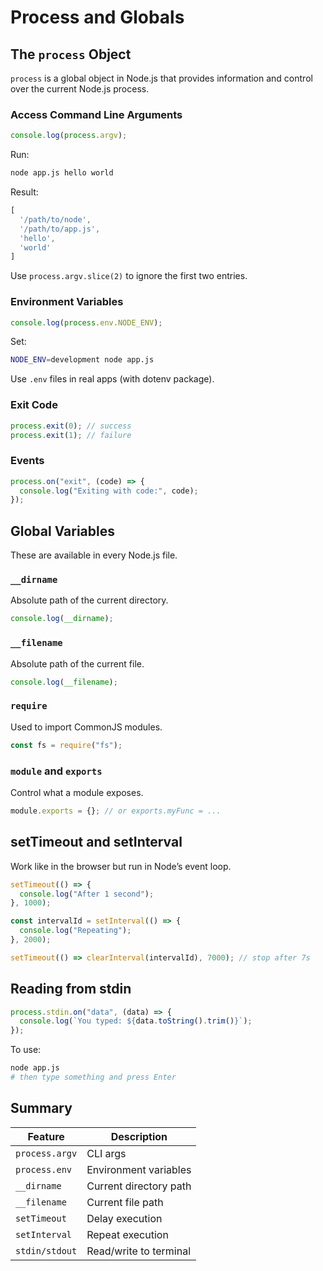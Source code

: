 # Process and Globals

## The `process` Object

`process` is a global object in Node.js that provides information and control over the current Node.js process.

### Access Command Line Arguments

```js
console.log(process.argv);
```

Run:

```bash
node app.js hello world
```

Result:

```js
[
  '/path/to/node',
  '/path/to/app.js',
  'hello',
  'world'
]
```

Use `process.argv.slice(2)` to ignore the first two entries.

### Environment Variables

```js
console.log(process.env.NODE_ENV);
```

Set:

```bash
NODE_ENV=development node app.js
```

Use `.env` files in real apps (with dotenv package).

### Exit Code

```js
process.exit(0); // success
process.exit(1); // failure
```

### Events

```js
process.on("exit", (code) => {
  console.log("Exiting with code:", code);
});
```

## Global Variables

These are available in every Node.js file.

### `__dirname`

Absolute path of the current directory.

```js
console.log(__dirname);
```

### `__filename`

Absolute path of the current file.

```js
console.log(__filename);
```

### `require`

Used to import CommonJS modules.

```js
const fs = require("fs");
```

### `module` and `exports`

Control what a module exposes.

```js
module.exports = {}; // or exports.myFunc = ...
```

## setTimeout and setInterval

Work like in the browser but run in Node’s event loop.

```js
setTimeout(() => {
  console.log("After 1 second");
}, 1000);

const intervalId = setInterval(() => {
  console.log("Repeating");
}, 2000);

setTimeout(() => clearInterval(intervalId), 7000); // stop after 7s
```

## Reading from stdin

```js
process.stdin.on("data", (data) => {
  console.log(`You typed: ${data.toString().trim()}`);
});
```

To use:

```bash
node app.js
# then type something and press Enter
```

## Summary

| Feature        | Description            |
| -------------- | ---------------------- |
| `process.argv` | CLI args               |
| `process.env`  | Environment variables  |
| `__dirname`    | Current directory path |
| `__filename`   | Current file path      |
| `setTimeout`   | Delay execution        |
| `setInterval`  | Repeat execution       |
| `stdin/stdout` | Read/write to terminal |
